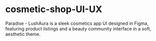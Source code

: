 # cosmetic-shop-UI-UX
Paradise - LushAura is a sleek cosmetics app UI designed in Figma, featuring product listings and a beauty community interface in a soft, aesthetic theme.
